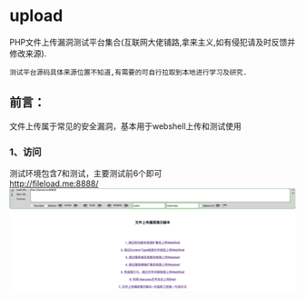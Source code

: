 # upload
PHP文件上传漏洞测试平台集合(互联网大佬铺路,拿来主义,如有侵犯请及时反馈并修改来源).
```
测试平台源码具体来源位置不知道,有需要的可自行拉取到本地进行学习及研究.
```
## 前言：
文件上传属于常见的安全漏洞，基本用于webshell上传和测试使用
### 1、访问
测试环境包含7和测试，主要测试前6个即可    
http://fileload.me:8888/
![](https://github.com/si1ent-le/upload/blob/master/images/index.png)

